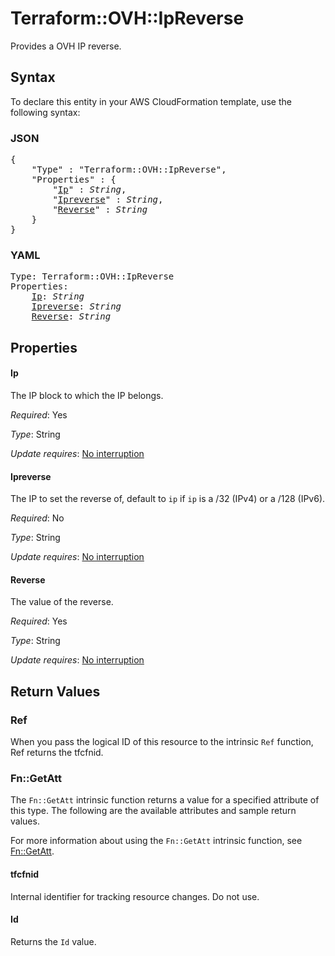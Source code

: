 # Terraform::OVH::IpReverse

Provides a OVH IP reverse.

## Syntax

To declare this entity in your AWS CloudFormation template, use the following syntax:

### JSON

<pre>
{
    "Type" : "Terraform::OVH::IpReverse",
    "Properties" : {
        "<a href="#ip" title="Ip">Ip</a>" : <i>String</i>,
        "<a href="#ipreverse" title="Ipreverse">Ipreverse</a>" : <i>String</i>,
        "<a href="#reverse" title="Reverse">Reverse</a>" : <i>String</i>
    }
}
</pre>

### YAML

<pre>
Type: Terraform::OVH::IpReverse
Properties:
    <a href="#ip" title="Ip">Ip</a>: <i>String</i>
    <a href="#ipreverse" title="Ipreverse">Ipreverse</a>: <i>String</i>
    <a href="#reverse" title="Reverse">Reverse</a>: <i>String</i>
</pre>

## Properties

#### Ip

The IP block to which the IP belongs.

_Required_: Yes

_Type_: String

_Update requires_: [No interruption](https://docs.aws.amazon.com/AWSCloudFormation/latest/UserGuide/using-cfn-updating-stacks-update-behaviors.html#update-no-interrupt)

#### Ipreverse

The IP to set the reverse of, default to `ip` if `ip` is a /32 (IPv4) or a /128 (IPv6).

_Required_: No

_Type_: String

_Update requires_: [No interruption](https://docs.aws.amazon.com/AWSCloudFormation/latest/UserGuide/using-cfn-updating-stacks-update-behaviors.html#update-no-interrupt)

#### Reverse

The value of the reverse.

_Required_: Yes

_Type_: String

_Update requires_: [No interruption](https://docs.aws.amazon.com/AWSCloudFormation/latest/UserGuide/using-cfn-updating-stacks-update-behaviors.html#update-no-interrupt)

## Return Values

### Ref

When you pass the logical ID of this resource to the intrinsic `Ref` function, Ref returns the tfcfnid.

### Fn::GetAtt

The `Fn::GetAtt` intrinsic function returns a value for a specified attribute of this type. The following are the available attributes and sample return values.

For more information about using the `Fn::GetAtt` intrinsic function, see [Fn::GetAtt](https://docs.aws.amazon.com/AWSCloudFormation/latest/UserGuide/intrinsic-function-reference-getatt.html).

#### tfcfnid

Internal identifier for tracking resource changes. Do not use.

#### Id

Returns the <code>Id</code> value.

